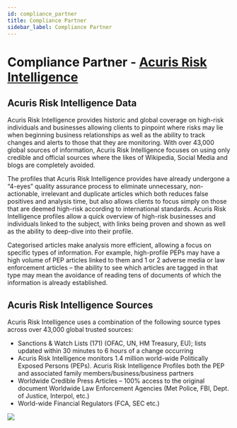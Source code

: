 ```yaml
---
id: compliance_partner
title: Compliance Partner 
sidebar_label: Compliance Partner 
---
```


# Compliance Partner - [Acuris Risk Intelligence](https://www.acurisriskintelligence.com/) 

## Acuris Risk Intelligence Data
Acuris Risk Intelligence provides historic and global coverage on high-risk individuals and businesses allowing clients to pinpoint where risks may lie when beginning business relationships as well as the ability to track changes and alerts to those that they are monitoring.
With over 43,000 global sources of information, Acuris Risk Intelligence focuses on using only credible and official sources where the likes of Wikipedia, Social Media and blogs are completely avoided.
 
The profiles that Acuris Risk Intelligence provides have already undergone a “4-eyes” quality assurance process to eliminate unnecessary, non-actionable, irrelevant and duplicate articles which both reduces false positives and analysis time, but also allows clients to focus simply on those that are deemed high-risk according to international standards.
Acuris Risk Intelligence profiles allow a quick overview of high-risk businesses and individuals linked to the subject, with links being proven and shown as well as the ability to deep-dive into their profile.
 
Categorised articles make analysis more efficient, allowing a focus on specific types of information. For example, high-profile PEPs may have a high volume of PEP articles linked to them and 1 or 2 adverse media or law enforcement articles – the ability to see which articles are tagged in that type may mean the avoidance of reading tens of documents of which the information is already established.

## Acuris Risk Intelligence Sources
Acuris Risk Intelligence uses a combination of the following source types across over 43,000 global trusted sources:

* Sanctions & Watch Lists (171) (OFAC, UN, HM Treasury, EU); lists updated within 30 minutes to 6 hours of a change occurring
* Acuris Risk Intelligence monitors 1.4 million world-wide Politically Exposed Persons (PEPs). Acuris Risk Intelligence Profiles both the PEP and associated family members/business/business partners
* Worldwide Credible Press Articles – 100% access to the original document
Worldwide Law Enforcement Agencies (Met Police, FBI, Dept. of Justice, Interpol, etc.)
* World-wide Financial Regulators (FCA, SEC etc.)


[![](https://www.acurisriskintelligence.com/assets/ari-logo-small.svg)](https://www.acurisriskintelligence.com/)